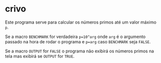 # crivo

Este programa serve para calcular os números primos até um valor máximo `p`.

Se a macro `BENCHMARK` for verdadeira `p=10^arg` onde `arg` é o argumento passado na hora de rodar o programa
e `p=arg` caso `BENCHMARK` seja `FALSE`.

Se a macro `OUTPUT` for `FALSE` o programa não exibirá os números primos na tela mas exibirá se
`OUTPUT` for `TRUE`.
